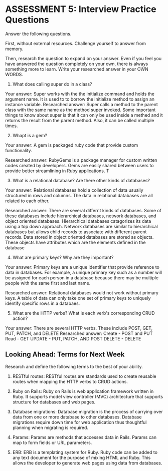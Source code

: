 # ASSESSMENT 5: Interview Practice Questions

Answer the following questions.

First, without external resources. Challenge yourself to answer from memory.

Then, research the question to expand on your answer. Even if you feel you have answered the question completely on your own, there is always something more to learn. Write your researched answer in your OWN WORDS.

1. What does calling super do in a class?

Your answer:
Super works with the the initialize command and holds the argument name. It is used to to borrow  the initialize method to assign an instance variable.
Researched answer:
Super calls a method to the parent class with the same name as the method super invoked. Some important things to know about super is that it can only be used inside a methed and it returns the result from the parent method. Also, it can be called multiple times.

2. Whapt is a gem?

Your answer:
A gem is packaged ruby code that provide custom functionality.

Researched answer:
RubyGems is a package manager for custom written codes created by developers. Gems are easily shared between users to provide better streamlining in Ruby applications. T

3. What is a relational database? Are there other kinds of databases?

Your answer:
Relational databases hold a collection of data usually structured in rows and columns. The data in relational databases are all related to each other.

Researched answer:
There are several differnt kinds of databases. Some of these databases include hierarchical databases, network databases, and object oriented databases. Hierarchical databases catagorizes its data using a top down approach. Network databases are similar to hierarchical databases but allows child records to associate with different parent records. Data stored in object oriented databases are stored as objects. These objects have attributes which are the elements defined in the database

4. What are primary keys? Why are they important?

Your answer:
Primary keys are a unique identifier that provide reference to data in databases. For example, a unique primary key such as a number will be assigned for each person in a database because there may be multiple people with the same first and last name.

Researched answer:
Relational databases would not work without primary keys. A table of data can only take one set of primary keys to uniquely identify specific rows in a databaes.

5. What are the HTTP verbs? What is each verb's corresponding CRUD action?

Your answer:
There are several HTTP verbs. These include POST, GET, PUT, PATCH, and DELETE
Researched answer:
Create - POST and PUT
Read - GET
UPDATE - PUT, PATCH, AND POST
DELETE - DELETE

## Looking Ahead: Terms for Next Week

Research and define the following terms to the best of your ability.

1. RESTful routes:
RESTful routes are standards used to create reusable routes when mapping the HTTP verbs to CRUD actions.

2. Ruby on Rails:
Ruby on Rails is web application framework written in Ruby. It supports model view controller (MVC) architecture that supports structure for databases and web pages. 

3. Database migrations:
Database migration is the process of carrying over data from one or more database to other databases. Database migrations require down time for web application thus thoughtful planning when migrating is required.


4. Params:
Params are methods that accesses data in Rails. Params can map to form fields or URL parameters. 

5. ERB:
ERB is a templating system for Ruby. Ruby code can be added to any text document for the purpose of mixing HTML and Ruby. This allows the developer to generate web pages using data from databases.
